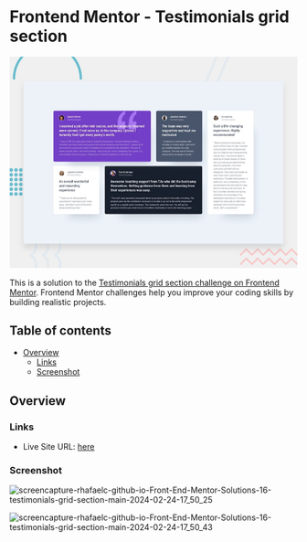 # Frontend Mentor - Testimonials grid section

![Design preview for the Testimonials grid section coding challenge](./design/desktop-preview.jpg)

This is a solution to the [Testimonials grid section challenge on Frontend Mentor](https://www.frontendmentor.io/challenges/testimonials-grid-section-Nnw6J7Un7). Frontend Mentor challenges help you improve your coding skills by building realistic projects. 

## Table of contents

- [Overview](#overview)
  - [Links](#links)
  - [Screenshot](#screenshot)

## Overview

### Links

- Live Site URL: [here](https://rhafaelc.github.io/Front-End-Mentor-Solutions/16-testimonials-grid-section-main/)

### Screenshot
![screencapture-rhafaelc-github-io-Front-End-Mentor-Solutions-16-testimonials-grid-section-main-2024-02-24-17_50_25](https://github.com/rhafaelc/Front-End-Mentor-Solutions/assets/109317539/f84f6ce3-7b86-47ad-acf6-c8931b658853)

![screencapture-rhafaelc-github-io-Front-End-Mentor-Solutions-16-testimonials-grid-section-main-2024-02-24-17_50_43](https://github.com/rhafaelc/Front-End-Mentor-Solutions/assets/109317539/fda3bfe9-6034-43e9-98bb-31e1003eb93f)
